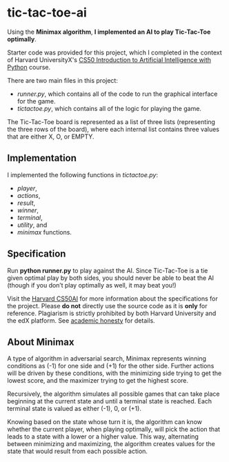 # tic-tac-toe-ai

Using the **Minimax algorithm**, **I implemented an AI to play Tic-Tac-Toe optimally**.

Starter code was provided for this project, which I completed in the context of Harvard UniversityX's [CS50 Introduction to Artificial Intelligence with Python](https://cs50.harvard.edu/ai/2020/) course. 

There are two main files in this project: 
- *runner.py*, which contains all of the code to run the graphical interface for the game.
- *tictactoe.py*, which contains all of the logic for playing the game.

The Tic-Tac-Toe board is represented as a list of three lists (representing the three rows of the board), where each internal list contains three values that are either X, O, or EMPTY. 

## Implementation
I implemented the following functions in *tictactoe.py*:
- *player*, 
- *actions*, 
- *result*, 
- *winner*, 
- *terminal*, 
- *utility*, and 
- *minimax*
functions.

## Specification
Run **python runner.py** to play against the AI. Since Tic-Tac-Toe is a tie given optimal play by both sides, you should never be able to beat the AI (though if you don’t play optimally as well, it may beat you!)

Visit the [Harvard CS50AI](https://cs50.harvard.edu/ai/2020/projects/0/tictactoe/) for more information about the specifications for the project. Please **do not** directly use the source code as it is **only** for reference. Plagiarism is strictly prohibited by both Harvard University and the edX platform. See [academic honesty](https://cs50.harvard.edu/ai/2020/honesty/) for details.

## About Minimax
A type of algorithm in adversarial search, Minimax represents winning conditions as (-1) for one side and (+1) for the other side. Further actions will be driven by these conditions, with the minimizing side trying to get the lowest score, and the maximizer trying to get the highest score. 

Recursively, the algorithm simulates all possible games that can take place beginning at the current state and until a terminal state is reached. Each terminal state is valued as either (-1), 0, or (+1).

Knowing based on the state whose turn it is, the algorithm can know whether the current player, when playing optimally, will pick the action that leads to a state with a lower or a higher value. This way, alternating between minimizing and maximizing, the algorithm creates values for the state that would result from each possible action. 
